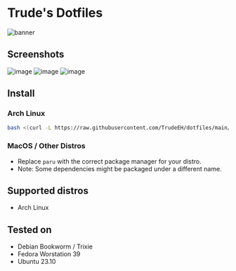 # Trude's Dotfiles

![banner](https://github.com/JCionx/dotfiles/assets/92257741/381e55a3-96cb-40d9-a663-56271b33b013)

## Screenshots
![image](https://github.com/TrudeEH/dotfiles/assets/48379395/ac3aadd1-bdc6-4607-91e8-877a765917f2)
![image](https://github.com/TrudeEH/dotfiles/assets/48379395/6965cbf3-49d7-4ea8-bcc8-95cc04bc5612)
![image](https://github.com/TrudeEH/dotfiles/assets/48379395/af38a3e8-7eb6-4157-8b80-098de013f685)

## Install
### Arch Linux
```sh
bash <(curl -L https://raw.githubusercontent.com/TrudeEH/dotfiles/main/install.sh)
```
### MacOS / Other Distros
- Replace `paru` with the correct package manager for your distro.
- Note: Some dependencies might be packaged under a different name.

## Supported distros
- Arch Linux

## Tested on
- Debian Bookworm / Trixie
- Fedora Worstation 39
- Ubuntu 23.10
